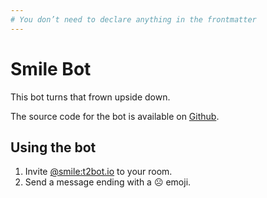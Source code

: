 ```yaml
---
# You don’t need to declare anything in the frontmatter
---
```


# Smile Bot

This bot turns that frown upside down.

The source code for the bot is available on [Github](https://github.com/turt2live/matrix-smile-bot).


## Using the bot

1. Invite [@smile:t2bot.io](https://matrix.to/#/@smile:t2bot.io) to your room.
2. Send a message ending with a ☹ emoji.
